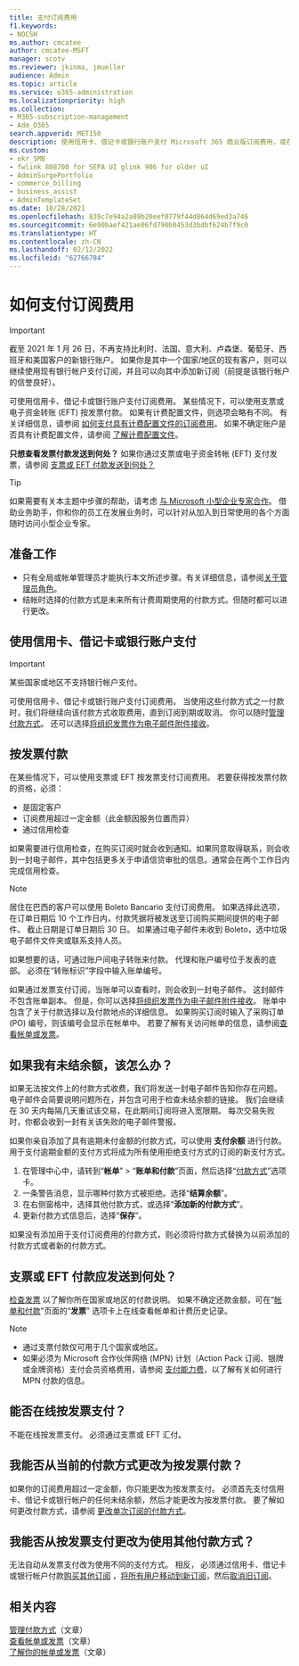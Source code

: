 ```yaml
---
title: 支付订阅费用
f1.keywords:
- NOCSH
ms.author: cmcatee
author: cmcatee-MSFT
manager: scotv
ms.reviewer: jkinma, jmueller
audience: Admin
ms.topic: article
ms.service: o365-administration
ms.localizationpriority: high
ms.collection:
- M365-subscription-management
- Adm_O365
search.appverid: MET150
description: 使用信用卡、借记卡或银行账户支付 Microsoft 365 商业版订阅费用，或在某些情况下，使用发票支付。
ms.custom:
- okr_SMB
- fwlink 808700 for SEPA UI glink 906 for older uI
- AdminSurgePortfolio
- commerce_billing
- business_assist
- AdminTemplateSet
ms.date: 10/28/2021
ms.openlocfilehash: 839c7e94a2a89b20eef0779f44d864d69ed3a746
ms.sourcegitcommit: 6e90baef421ae06fd790b0453d3bdbf624b7f9c0
ms.translationtype: HT
ms.contentlocale: zh-CN
ms.lasthandoff: 02/12/2022
ms.locfileid: "62766784"
---
```

# <a name="how-to-pay-for-your-subscription"></a>如何支付订阅费用

> [!IMPORTANT]
> 截至 2021 年 1 月 26 日，不再支持比利时、法国、意大利、卢森堡、葡萄牙、西班牙和美国客户的新银行账户。 如果你是其中一个国家/地区的现有客户，则可以继续使用现有银行帐户支付订阅，并且可以向其中添加新订阅（前提是该银行帐户的信誉良好）。

可使用信用卡、借记卡或银行账户支付订阅费用。 某些情况下，可以使用支票或电子资金转账 (EFT) 按发票付款。 如果有计费配置文件，则选项会略有不同。 有关详细信息，请参阅 [如何支付具有计费配置文件的订阅费用](pay-for-subscription-billing-profile.md)。 如果不确定账户是否具有计费配置文件，请参阅 [了解计费配置文件](manage-billing-profiles.md)。

**只想查看发票付款发送到何处？** 如果你通过支票或电子资金转帐 (EFT) 支付发票，请参阅 [支票或 EFT 付款发送到何处？](#where-do-i-send-my-check-or-eft-payment)

> [!TIP]
> 如果需要有关本主题中步骤的帮助，请考虑 [与 Microsoft 小型企业专家合作](https://go.microsoft.com/fwlink/?linkid=2186871)。 借助业务助手，你和你的员工在发展业务时，可以针对从加入到日常使用的各个方面随时访问小型企业专家。

## <a name="before-you-begin"></a>准备工作

- 只有全局或帐单管理员才能执行本文所述步骤。有关详细信息，请参阅[关于管理员角色](../../admin/add-users/about-admin-roles.md)。
- 结帐时选择的付款方式是未来所有计费周期使用的付款方式。但随时都可以进行更改。

## <a name="paying-by-credit-or-debit-card-or-bank-account"></a>使用信用卡、借记卡或银行账户支付

> [!IMPORTANT]
> 某些国家或地区不支持银行帐户支付。

可使用信用卡、借记卡或银行账户支付订阅费用。 当使用这些付款方式之一付款时，我们将继续向该付款方式收取费用，直到订阅到期或取消。 你可以随时[管理付款方式](manage-payment-methods.md)。 还可以选择[将组织发票作为电子邮件附件接收](manage-billing-notifications.md#receive-your-organizations-invoices-as-email-attachments)。

## <a name="paying-by-invoice"></a>按发票付款

在某些情况下，可以使用支票或 EFT 按发票支付订阅费用。 若要获得按发票付款的资格，必须：

- 是固定客户
- 订阅费用超过一定金额（此金额因服务位置而异）
- 通过信用检查

如果需要进行信用检查，在购买订阅时就会收到通知。如果同意取得联系，则会收到一封电子邮件，其中包括更多关于申请信贷审批的信息。通常会在两个工作日内完成信用检查。

> [!NOTE]
> 居住在巴西的客户可以使用 Boleto Bancario 支付订阅费用。 如果选择此选项，在订单日期后 10 个工作日内，付款凭据将被发送至订阅购买期间提供的电子邮件。 截止日期是订单日期后 30 日。 如果通过电子邮件未收到 Boleto，选中垃圾电子邮件文件夹或联系支持人员。
>
> 如果想要的话，可通过账户间电子转账来付款。 代理和账户编号位于发表的底部。 必须在“转账标识”字段中输入账单编号。

如果通过发票支付订阅，当账单可以查看时，则会收到一封电子邮件。 这封邮件不包含账单副本。 但是，你可以选择[将组织发票作为电子邮件附件接收](manage-billing-notifications.md#receive-your-organizations-invoices-as-email-attachments)。 账单中包含了关于付款选择以及付款地点的详细信息。 如果购买订阅时输入了采购订单 (PO) 编号，则该编号会显示在帐单中。 若要了解有关访问帐单的信息，请参阅[查看帐单或发票](view-your-bill-or-invoice.md)。

## <a name="what-if-i-have-an-outstanding-balance"></a>如果我有未结余额，该怎么办？

如果无法按文件上的付款方式收费，我们将发送一封电子邮件告知你存在问题。 电子邮件会简要说明问题所在，并包含可用于检查未结余额的链接。 我们会继续在 30 天内每隔几天重试该交易，在此期间订阅将进入宽限期。 每次交易失败时，你都会收到一封有关该失败的电子邮件警报。

如果你亲自添加了具有逾期未付金额的付款方式，可以使用 **支付余额** 进行付款。 用于支付逾期金额的支付方式将成为所有使用拒绝支付方式的订阅的新支付方式。

1. 在管理中心中，请转到“**帐单**” > “**账单和付款**”页面，然后选择“<a href="https://go.microsoft.com/fwlink/p/?linkid=2018806" target="_blank">付款方式</a>”选项卡。
1. 一条警告消息，显示哪种付款方式被拒绝。选择“**结算余额**”。
1. 在右侧窗格中，选择其他付款方式，或选择“**添加新的付款方式**”。
1. 更新付款方式信息后，选择“**保存**”。

如果没有添加用于支付订阅费用的付款方式，则必须将付款方式替换为以前添加的付款方式或者新的付款方式。

## <a name="where-do-i-send-my-check-or-eft-payment"></a>支票或 EFT 付款应发送到何处？

[检查发票](view-your-bill-or-invoice.md) 以了解你所在国家或地区的付款说明。 如果不确定还款金额，可在“<a href="https://go.microsoft.com/fwlink/p/?linkid=2102895" target="_blank">帐单和付款</a>”页面的“**发票**” 选项卡上在线查看帐单和计费历史记录。

> [!NOTE]
> - 通过支票付款仅可用于几个国家或地区。
> - 如果必须为 Microsoft 合作伙伴网络 (MPN) 计划（Action Pack 订阅、银牌或金牌资格）支付会员资格费用，请参阅 [支付能力费](/partner-center/mpn-pay-fee-silver-gold-competency?tabs=workspaces-view)，以了解有关如何进行 MPN 付款的信息。

## <a name="can-i-pay-my-invoice-online"></a>能否在线按发票支付？

不能在线按发票支付。 必须通过支票或 EFT 汇付。

## <a name="can-i-change-from-my-current-payment-method-to-paying-by-invoice"></a>我能否从当前的付款方式更改为按发票付款？

如果你的订阅费用超过一定金额，你只能更改为按发票支付。 必须首先支付信用卡、借记卡或银行帐户的任何未结余额，然后才能更改为按发票付款。 要了解如何更改付款方式，请参阅 [更改单次订阅的付款方式](manage-payment-methods.md#change-a-payment-method-for-a-single-subscription)。

## <a name="can-i-change-from-paying-by-invoice-to-using-a-different-payment-method"></a>我能否从按发票支付更改为使用其他付款方式？

无法自动从发票支付改为使用不同的支付方式。 相反， 必须通过信用卡、借记卡或银行帐户付款[购买其他订阅](../try-or-buy-microsoft-365.md#buy-a-different-subscription) ，[将所有用户移动到新订阅](../subscriptions/move-users-different-subscription.md)，然后[取消旧订阅](../subscriptions/cancel-your-subscription.md)。

## <a name="related-content"></a>相关内容

[管理付款方式](manage-payment-methods.md)（文章）\
[查看帐单或发票](view-your-bill-or-invoice.md)（文章）\
[了解你的帐单或发票](understand-your-invoice2.md)（文章）
